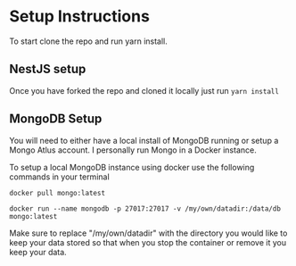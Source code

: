 # Setup Instructions
To start clone the repo and run yarn install.

## NestJS setup
Once you have forked the repo and cloned it locally just run `yarn install`

## MongoDB Setup
You will need to either have a local install of MongoDB running or setup a Mongo
Atlus account. I personally run Mongo in a Docker instance.

To setup a local MongoDB instance using docker use the following commands in your
terminal

```docker pull mongo:latest```

```docker run --name mongodb -p 27017:27017 -v /my/own/datadir:/data/db mongo:latest```

Make sure to replace "/my/own/datadir" with the directory you would like to keep your
data stored so that when you stop the container or remove it you keep your data.
